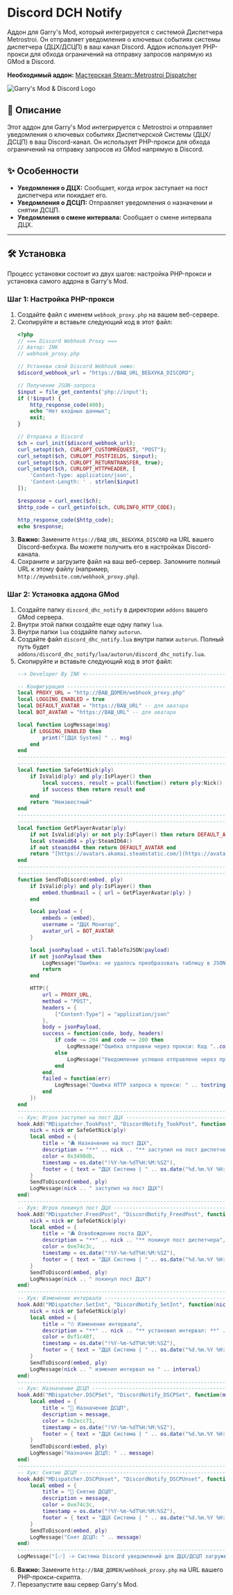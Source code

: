 # Discord DCH Notify
Аддон для Garry's Mod, который интегрируется с системой Диспетчера Metrostroi. Он отправляет уведомления о ключевых событиях системы диспетчера (ДЦХ/ДСЦП) в ваш канал Discord. Аддон использует PHP-прокси для обхода ограничений на отправку запросов напрямую из GMod в Discord.

**Необходимый аддон:** [Мастерская Steam::Metrostroi Dispatcher](https://github.com/Alexell/metrostroi_dispatcher)

![Garry's Mod & Discord Logo](https://koffee-project.site/img/koffee-logo.png)

## 📝 Описание
Этот аддон для Garry's Mod интегрируется с Metrostroi и отправляет уведомления о ключевых событиях Диспетчерской Системы (ДЦХ/ДСЦП) в ваш Discord-канал. Он использует PHP-прокси для обхода ограничений на отправку запросов из GMod напрямую в Discord.

## ✨ Особенности
* **Уведомления о ДЦХ:** Сообщает, когда игрок заступает на пост диспетчера или покидает его.
* **Уведомления о ДСЦП:** Отправляет уведомления о назначении и снятии ДСЦП.
* **Уведомления о смене интервала:** Сообщает о смене интервала ДЦХ.

---

## 🛠️ Установка

Процесс установки состоит из двух шагов: настройка PHP-прокси и установка самого аддона в Garry's Mod.

### Шаг 1: Настройка PHP-прокси
1.  Создайте файл с именем `webhook_proxy.php` на вашем веб-сервере.
2.  Скопируйте и вставьте следующий код в этот файл:
    ```php
    <?php
    // === Discord Webhook Proxy ===
    // Автор: INK 
    // webhook_proxy.php

    // Установи свой Discord Webhook ниже:
    $discord_webhook_url = "https://ВАШ_URL_ВЕБХУКА_DISCORD";

    // Получение JSON-запроса
    $input = file_get_contents('php://input');
    if (!$input) {
        http_response_code(400);
        echo "Нет входных данных";
        exit;
    }

    // Отправка в Discord
    $ch = curl_init($discord_webhook_url);
    curl_setopt($ch, CURLOPT_CUSTOMREQUEST, "POST");
    curl_setopt($ch, CURLOPT_POSTFIELDS, $input);
    curl_setopt($ch, CURLOPT_RETURNTRANSFER, true);
    curl_setopt($ch, CURLOPT_HTTPHEADER, [
        'Content-Type: application/json',
        'Content-Length: ' . strlen($input)
    ]);

    $response = curl_exec($ch);
    $http_code = curl_getinfo($ch, CURLINFO_HTTP_CODE);

    http_response_code($http_code);
    echo $response;
    ```
3.  **Важно:** Замените `https://ВАШ_URL_ВЕБХУКА_DISCORD` на URL вашего Discord-вебхука. Вы можете получить его в настройках Discord-канала.
4.  Сохраните и загрузите файл на ваш веб-сервер. Запомните полный URL к этому файлу (например, `http://mywebsite.com/webhook_proxy.php`).

### Шаг 2: Установка аддона GMod
1.  Создайте папку `discord_dhc_notify` в директории `addons` вашего GMod сервера.
2.  Внутри этой папки создайте еще одну папку `lua`.
3.  Внутри папки `lua` создайте папку `autorun`.
4.  Создайте файл `discord_dhc_notify.lua` внутри папки `autorun`. Полный путь будет `addons/discord_dhc_notify/lua/autorun/discord_dhc_notify.lua`.
5.  Скопируйте и вставьте следующий код в этот файл:
    ```lua
    --> Developer By INK <--------------------------------------------------------------------------------

    -- Конфигурация --------------------------------------------------------------------------------
    local PROXY_URL = "http://ВАШ_ДОМЕН/webhook_proxy.php"
    local LOGGING_ENABLED = true
    local DEFAULT_AVATAR = "https://ВАШ_URL" -- для аватара 
    local BOT_AVATAR = "https://ВАШ_URL" -- для аватара 

    local function LogMessage(msg)
        if LOGGING_ENABLED then
            print("[ДЦХ System] " .. msg)
        end
    end
    ---------------------------------------------------------------------------------------------------
    --------------------------------------------------------------------------------
    local function SafeGetNick(ply)
        if IsValid(ply) and ply:IsPlayer() then
            local success, result = pcall(function() return ply:Nick() end)
            if success then return result end
        end
        return "Неизвестный"
    end
    --------------------------------------------------------------------------------
    --------------------------------------------------------------------------------
    local function GetPlayerAvatar(ply)
        if not IsValid(ply) or not ply:IsPlayer() then return DEFAULT_AVATAR end
        local steamid64 = ply:SteamID64()
        if not steamid64 then return DEFAULT_AVATAR end
        return "[https://avatars.akamai.steamstatic.com/](https://avatars.akamai.steamstatic.com/)" .. string.sub(steamid64, -2) .. "/" .. steamid64 .. "_full.jpg"
    end
    --------------------------------------------------------------------------------
    --------------------------------------------------------------------------------
    function SendToDiscord(embed, ply)
        if IsValid(ply) and ply:IsPlayer() then
            embed.thumbnail = { url = GetPlayerAvatar(ply) }
        end

        local payload = {
            embeds = {embed},
            username = "ДЦХ Монитор",
            avatar_url = BOT_AVATAR
        }

        local jsonPayload = util.TableToJSON(payload)
        if not jsonPayload then
            LogMessage("Ошибка: не удалось преобразовать таблицу в JSON")
            return
        end

        HTTP({
            url = PROXY_URL,
            method = "POST",
            headers = {
                ["Content-Type"] = "application/json"
            },
            body = jsonPayload,
            success = function(code, body, headers)
                if code ~= 204 and code ~= 200 then
                    LogMessage("Ошибка отправки через прокси: Код "..code..". Ответ: "..tostring(body))
                else
                    LogMessage("Уведомление успешно отправлено через прокси")
                end
            end,
            failed = function(err)
                LogMessage("Ошибка HTTP запроса к прокси: " .. tostring(err))
            end
        })
    end
    --------------------------------------------------------------------------------
    -- Хук: Игрок заступил на пост ДЦХ --------------------------------------------------------------------------------
    hook.Add("MDispatcher.TookPost", "DiscordNotify_TookPost", function(nick, ply)
        nick = nick or SafeGetNick(ply)
        local embed = {
            title = "🚔 Назначение на пост ДЦХ",
            description = "**" .. nick .. "** заступил на пост диспетчера",
            color = 0x3498db,
            timestamp = os.date("!%Y-%m-%dT%H:%M:%SZ"),
            footer = { text = "ДЦХ Система | " .. os.date("%d.%m.%Y %H:%M") }
        }
        SendToDiscord(embed, ply)
        LogMessage(nick .. " заступил на пост ДЦХ")
    end)
    --------------------------------------------------------------------------------
    -- Хук: Игрок покинул пост ДЦХ --------------------------------------------------------------------------------
    hook.Add("MDispatcher.FreedPost", "DiscordNotify_FreedPost", function(nick, ply)
        nick = nick or SafeGetNick(ply)
        local embed = {
            title = "🚔 Освобождение поста ДЦХ",
            description = "**" .. nick .. "** покинул пост диспетчера",
            color = 0xe74c3c,
            timestamp = os.date("!%Y-%m-%dT%H:%M:%SZ"),
            footer = { text = "ДЦХ Система | " .. os.date("%d.%m.%Y %H:%M") }
        }
        SendToDiscord(embed, ply)
        LogMessage(nick .. " покинул пост ДЦХ")
    end)
    --------------------------------------------------------------------------------
    -- Хук: Изменение интервала --------------------------------------------------------------------------------
    hook.Add("MDispatcher.SetInt", "DiscordNotify_SetInt", function(nick, interval, ply)
        nick = nick or SafeGetNick(ply)
        local embed = {
            title = "⏱ Изменение интервала",
            description = "**" .. nick .. "** установил интервал: **" .. interval .. "**",
            color = 0xf1c40f,
            timestamp = os.date("!%Y-%m-%dT%H:%M:%SZ"),
            footer = { text = "ДЦХ Система | " .. os.date("%d.%m.%Y %H:%M") }
        }
        SendToDiscord(embed, ply)
        LogMessage(nick .. " изменил интервал на " .. interval)
    end)
    --------------------------------------------------------------------------------
    -- Хук: Назначение ДСЦП --------------------------------------------------------------------------------
    hook.Add("MDispatcher.DSCPSet", "DiscordNotify_DSCPSet", function(message, ply)
        local embed = {
            title = "🚦 Назначение ДСЦП",
            description = message,
            color = 0x2ecc71,
            timestamp = os.date("!%Y-%m-%dT%H:%M:%SZ"),
            footer = { text = "ДЦХ Система | " .. os.date("%d.%m.%Y %H:%M") }
        }
        SendToDiscord(embed, ply)
        LogMessage("Назначен ДСЦП: " .. message)
    end)
    --------------------------------------------------------------------------------
    -- Хук: Снятие ДСЦП --------------------------------------------------------------------------------
    hook.Add("MDispatcher.DSCPUnset", "DiscordNotify_DSCPUnset", function(message, ply)
        local embed = {
            title = "🚦 Снятие ДСЦП",
            description = message,
            color = 0xe74c3c,
            timestamp = os.date("!%Y-%m-%dT%H:%M:%SZ"),
            footer = { text = "ДЦХ Система | " .. os.date("%d.%m.%Y %H:%M") }
        }
        SendToDiscord(embed, ply)
        LogMessage("Снят ДСЦП: " .. message)
    end)
    --------------------------------------------------------------------------------
    LogMessage("[✅] -> Система Discord уведомлений для ДЦХ/ДСЦП загружена V1.3 <-")
    ```
6.  **Важно:** Замените `http://ВАШ_ДОМЕН/webhook_proxy.php` на URL вашего PHP-прокси-скрипта.
7.  Перезапустите ваш сервер Garry's Mod.
